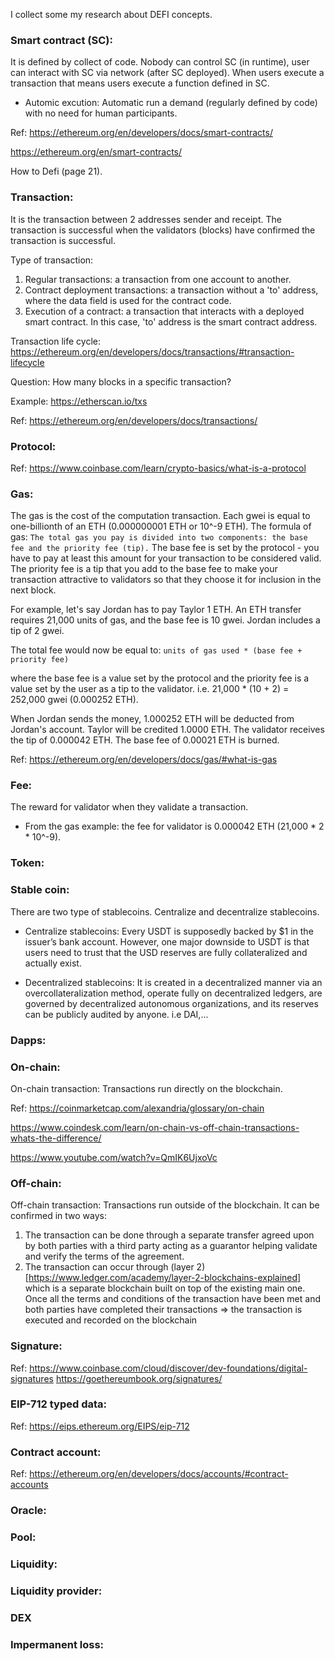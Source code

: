 I collect some my research about DEFI concepts.

### Smart contract (SC):
It is defined by collect of code. Nobody can control SC (in runtime), user can interact with SC via network (after SC deployed). When users execute a transaction that means users execute a function defined in SC. 

* Automic excution: Automatic run a demand (regularly defined by code) with no need for human participants.


Ref: https://ethereum.org/en/developers/docs/smart-contracts/

https://ethereum.org/en/smart-contracts/

How to Defi (page 21).


### Transaction:
It is the transaction between 2 addresses sender and receipt. The transaction is successful when the validators (blocks) have confirmed the transaction is successful.

Type of transaction:
1. Regular transactions: a transaction from one account to another.
2. Contract deployment transactions: a transaction without a 'to' address, where the data field is used for the contract code.
3. Execution of a contract: a transaction that interacts with a deployed smart contract. In this case, 'to' address is the smart contract address.

Transaction life cycle: https://ethereum.org/en/developers/docs/transactions/#transaction-lifecycle

Question: How many blocks in a specific transaction?

Example: https://etherscan.io/txs

Ref: https://ethereum.org/en/developers/docs/transactions/

### Protocol:

Ref: https://www.coinbase.com/learn/crypto-basics/what-is-a-protocol

### Gas:
The gas is the cost of the computation transaction. Each gwei is equal to one-billionth of an ETH (0.000000001 ETH or 10^-9 ETH).
The formula of gas: `The total gas you pay is divided into two components: the base fee and the priority fee (tip).`
The base fee is set by the protocol - you have to pay at least this amount for your transaction to be considered valid. The priority fee is a tip that you add to the base fee to make your transaction attractive to validators so that they choose it for inclusion in the next block.

For example, let's say Jordan has to pay Taylor 1 ETH. An ETH transfer requires 21,000 units of gas, and the base fee is 10 gwei. Jordan includes a tip of 2 gwei.

The total fee would now be equal to: `units of gas used * (base fee + priority fee)`

where the base fee is a value set by the protocol and the priority fee is a value set by the user as a tip to the validator. i.e. 21,000 * (10 + 2) = 252,000 gwei (0.000252 ETH).

When Jordan sends the money, 1.000252 ETH will be deducted from Jordan's account. Taylor will be credited 1.0000 ETH. The validator receives the tip of 0.000042 ETH. The base fee of 0.00021 ETH is burned.

Ref: https://ethereum.org/en/developers/docs/gas/#what-is-gas
### Fee:
The reward for validator when they validate a transaction. 

* From the gas example: the fee for validator is 0.000042 ETH (21,000 * 2 * 10^-9).

### Token:

### Stable coin:
There are two type of stablecoins. Centralize and decentralize stablecoins.

* Centralize stablecoins: Every USDT is supposedly backed by $1 in the issuer’s bank account. However, one major downside to USDT is that users need to trust that the USD reserves are fully collateralized and actually exist.

* Decentralized stablecoins: It is created in a decentralized manner via an overcollateralization method, operate fully on decentralized ledgers, are governed by decentralized autonomous organizations, and its reserves can be publicly audited by anyone. i.e DAI,...

### Dapps:

### On-chain:
On-chain transaction: Transactions run directly on the blockchain.

Ref: https://coinmarketcap.com/alexandria/glossary/on-chain

https://www.coindesk.com/learn/on-chain-vs-off-chain-transactions-whats-the-difference/

https://www.youtube.com/watch?v=QmIK6UjxoVc
### Off-chain:
Off-chain transaction: Transactions run outside of the blockchain. It can be confirmed in two ways:
1. The transaction can be done through a separate transfer agreed upon by both parties with a third party acting as a guarantor helping validate and verify the terms of the agreement.
2. The transaction can occur through (layer 2)[https://www.ledger.com/academy/layer-2-blockchains-explained] which is a separate blockchain built on top of the existing main one. Once all the terms and conditions of the transaction have been met and both parties have completed their transactions => the transaction is executed and recorded on the blockchain  

### Signature:

Ref: https://www.coinbase.com/cloud/discover/dev-foundations/digital-signatures
https://goethereumbook.org/signatures/

### EIP-712 typed data:

Ref: https://eips.ethereum.org/EIPS/eip-712

### Contract account:

Ref: https://ethereum.org/en/developers/docs/accounts/#contract-accounts

### Oracle: 

### Pool:


### Liquidity:

### Liquidity provider:

### DEX


### Impermanent loss:

